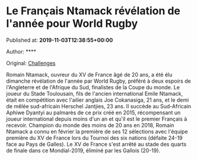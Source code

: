 
# Le Français Ntamack révélation de l'année pour World Rugby

Published at: **2019-11-03T12:38:55+00:00**

Author: ****

Original: [Challenges](https://www.challenges.fr/sport/le-francais-ntamack-revelation-de-l-annee-pour-world-rugby_682960)

Romain Ntamack, ouvreur du XV de France âgé de 20 ans, a été élu dimanche révélation de l'année par World Rugby, préféré à deux espoirs de l'Angleterre et de l'Afrique du Sud, finalistes de la Coupe du monde.
Le joueur du Stade Toulousain, fils de l'ancien international Emile Ntamack, était en compétition avec l'ailier anglais Joe Cokanasiga, 21 ans, et le demi de mêlée sud-africain Herschel Jantjies, 23 ans.
Il succède au Sud-Africain Aphiwe Dyantyi au palmarès de ce prix créé en 2015, récompensant un joueur international depuis moins d'un an et qu'il est le premier Français à recevoir.
Champion du monde des moins de 20 ans en 2018, Romain Ntamack a connu en février la première de ses 12 sélections avec l'équipe première du XV de France lors du Tournoi des six nations (défaite 24-19 face au Pays de Galles).
Le XV de France s'est arrêté au stade des quarts de finale dans ce Mondial-2019, éliminé par les Gallois (20-19).
